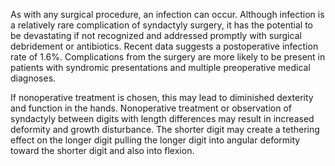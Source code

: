 As with any surgical procedure, an infection can occur. Although infection is a relatively rare complication of syndactyly surgery, it has the potential to be devastating if not recognized and addressed promptly with surgical debridement or antibiotics. Recent data suggests a postoperative infection rate of 1.6%. Complications from the surgery are more likely to be present in patients with syndromic presentations and multiple preoperative medical diagnoses.

If nonoperative treatment is chosen, this may lead to diminished dexterity and function in the hands. Nonoperative treatment or observation of syndactyly between digits with length differences may result in increased deformity and growth disturbance. The shorter digit may create a tethering effect on the longer digit pulling the longer digit into angular deformity toward the shorter digit and also into flexion.